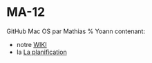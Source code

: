 # MA-12
GitHub Mac OS par Mathias % Yoann contenant:
* notre [WIKI](https://github.com/mathiasgui/MA-12/wiki)
* la [La planification](https://trello.com/b/Sd7KsR60/mac-os)
